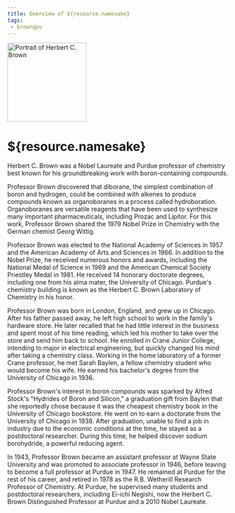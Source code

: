 ```yaml
---
title: Overview of ${resource.namesake}
tags:
 - browngpu
---
```


<div class="pic-caption-right">
	<img src="/compute/${resource.dir}/images/bio.png" alt="Portrait of Herbert C. Brown" class="pic-right" width="180" />
</div>

# ${resource.namesake}

Herbert C. Brown was a Nobel Laureate and Purdue professor of chemistry best known for his groundbreaking work with boron-containing compounds.

Professor Brown discovered that diborane, the simplest combination of boron and hydrogen, could be combined with alkenes to produce compounds known as organoboranes in a process called hydroboration. Organoboranes are versatile reagents that have been used to synthesize many important pharmaceuticals, including Prozac and Lipitor. For this work, Professor Brown shared the 1979 Nobel Prize in Chemistry with the German chemist Georg Wittig.

Professor Brown was elected to the National Academy of Sciences in 1957 and the American Academy of Arts and Sciences in 1966. In addition to the Nobel Prize, he received numerous honors and awards, including the National Medal of Science in 1969 and the American Chemical Society Priestley Medal in 1981. He received 14 honorary doctorate degrees, including one from his alma mater, the University of Chicago. Purdue's chemistry building is known as the Herbert C. Brown Laboratory of Chemistry in his honor.

Professor Brown was born in London, England, and grew up in Chicago. After his father passed away, he left high school to work in the family's hardware store. He later recalled that he had little interest in the business and spent most of his time reading, which led his mother to take over the store and send him back to school. He enrolled in Crane Junior College, intending to major in electrical engineering, but quickly changed his mind after taking a chemistry class. Working in the home laboratory of a former Crane professor, he met Sarah Baylen, a fellow chemistry student who would become his wife. He earned his bachelor's degree from the University of Chicago in 1936.

Professor Brown's interest in boron compounds was sparked by Alfred Stock's "Hydrides of Boron and Silicon," a graduation gift from Baylen that she reportedly chose because it was the cheapest chemistry book in the University of Chicago bookstore. He went on to earn a doctorate from the University of Chicago in 1938. After graduation, unable to find a job in industry due to the economic conditions at the time, he stayed as a postdoctoral researcher. During this time, he helped discover sodium borohydride, a powerful reducing agent.

In 1943, Professor Brown became an assistant professor at Wayne State University and was promoted to associate professor in 1946, before leaving to become a full professor at Purdue in 1947. He remained at Purdue for the rest of his career, and retired in 1978 as the R.B. Wetherill Research Professor of Chemistry. At Purdue, he supervised many students and postdoctoral researchers, including Ei-ichi Negishi, now the Herbert C. Brown Distinguished Professor at Purdue and a 2010 Nobel Laureate.
